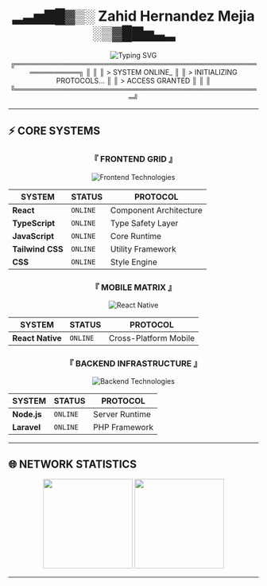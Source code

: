 <div align="center">

# ▂▃▅▇█▓▒░ Zahid Hernandez Mejia ░▒▓█▇▅▃▂

<img src="https://readme-typing-svg.demolab.com?font=Fira+Code&size=32&duration=2800&pause=2000&color=00F7F7&center=true&vCenter=true&width=940&lines=FULL+STACK+DEVELOPER;BUILDING+THE+DIGITAL+FRONTIER;END+OF+LINE" alt="Typing SVG" />
╔═══════════════════════════════════════════════════════════╗
║                                                           ║
║   > SYSTEM ONLINE_                                        ║
║   > INITIALIZING PROTOCOLS...                             ║
║   > ACCESS GRANTED                                        ║
║                                                           ║
╚══════════════════════════════════════════════════╝

</div>

---

## ⚡ CORE SYSTEMS

<div align="center">

### 『 FRONTEND GRID 』

<img src="https://skillicons.dev/icons?i=react,ts,js,tailwind,css" alt="Frontend Technologies" />

| SYSTEM | STATUS | PROTOCOL |
|--------|--------|----------|
| **React** | `ONLINE` | Component Architecture |
| **TypeScript** | `ONLINE` | Type Safety Layer |
| **JavaScript** | `ONLINE` | Core Runtime |
| **Tailwind CSS** | `ONLINE` | Utility Framework |
| **CSS** | `ONLINE` | Style Engine |

### 『 MOBILE MATRIX 』

<img src="https://skillicons.dev/icons?i=react" alt="React Native" />

| SYSTEM | STATUS | PROTOCOL |
|--------|--------|----------|
| **React Native** | `ONLINE` | Cross-Platform Mobile |

### 『 BACKEND INFRASTRUCTURE 』

<img src="https://skillicons.dev/icons?i=nodejs,laravel" alt="Backend Technologies" />

| SYSTEM | STATUS | PROTOCOL |
|--------|--------|----------|
| **Node.js** | `ONLINE` | Server Runtime |
| **Laravel** | `ONLINE` | PHP Framework |

</div>

---

## 🌐 NETWORK STATISTICS

<div align="center">

<img height="180em" src="https://github-readme-stats.vercel.app/api?username=TU_USERNAME&show_icons=true&theme=tokyonight&include_all_commits=true&count_private=true&hide_border=true&bg_color=0D1117&title_color=00F7F7&icon_color=00F7F7&text_color=FFFFFF"/>

<img height="180em" src="https://github-readme-stats.vercel.app/api/top-langs/?username=TU_USERNAME&layout=compact&langs_count=8&theme=tokyonight&hide_border=true&bg_color=0D1117&title_color=00F7F7&text_color=FFFFFF"/>

</div>

---

